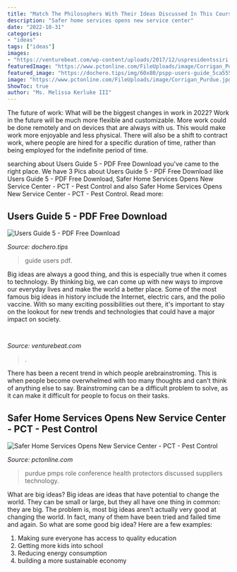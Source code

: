 ```yaml
---
title: "Match The Philosophers With Their Ideas Discussed In This Course : Safer Home Services Opens New Service Center"
description: "Safer home services opens new service center"
date: "2022-10-31"
categories:
- "ideas"
tags: ["ideas"]
images:
- "https://venturebeat.com/wp-content/uploads/2017/12/uspresidentssiri.jpg?w=800"
featuredImage: "https://www.pctonline.com/FileUploads/image/Corrigan_Purdue.jpg?w=736&amp;h=414&amp;mode=crop"
featured_image: "https://dochero.tips/img/60x80/pspp-users-guide_5ca555bd097c47bf318b45d7.jpg"
image: "https://www.pctonline.com/FileUploads/image/Corrigan_Purdue.jpg?w=736&amp;h=414&amp;mode=crop"
ShowToc: true
author: "Ms. Melissa Kerluke III"
---
```



The future of work: What will be the biggest changes in work in 2022?
Work in the future will be much more flexible and customizable. More work could be done remotely and on devices that are always with us. This would make work more enjoyable and less physical. There will also be a shift to contract work, where people are hired for a specific duration of time, rather than being employed for the indefinite period of time.

	

		
searching about Users Guide 5 - PDF Free Download you've came to the right place. We have 3 Pics about Users Guide 5 - PDF Free Download like Users Guide 5 - PDF Free Download, Safer Home Services Opens New Service Center - PCT - Pest Control and also Safer Home Services Opens New Service Center - PCT - Pest Control. Read more:
		
    
## Users Guide 5 - PDF Free Download

<img loading=lazy src="https://dochero.tips/img/60x80/pspp-users-guide_5ca555bd097c47bf318b45d7.jpg" onerror="this.onerror=null;this.src='https://tse4.mm.bing.net/th?id=OIP.SD2UC5lGfoZB2oh9oT2AFAAAAA&amp;pid=15.1';" alt="Users Guide 5 - PDF Free Download">

_Source: dochero.tips_

>guide users pdf. 

	

Big ideas are always a good thing, and this is especially true when it comes to technology. By thinking big, we can come up with new ways to improve our everyday lives and make the world a better place. Some of the most famous big ideas in history include the Internet, electric cars, and the polio vaccine. With so many exciting possibilities out there, it's important to stay on the lookout for new trends and technologies that could have a major impact on society.

    
## 

<img loading=lazy src="https://venturebeat.com/wp-content/uploads/2017/12/uspresidentssiri.jpg?w=800" onerror="this.onerror=null;this.src='https://tse3.mm.bing.net/th?id=OIP.OcejVjsL9Jibue1HaAgyjAHaFV&amp;pid=15.1';" alt="">

_Source: venturebeat.com_

>. 

	

There has been a recent trend in which people arebrainstroming. This is when people become overwhelmed with too many thoughts and can't think of anything else to say. Brainstroming can be a difficult problem to solve, as it can make it difficult for people to focus on their tasks.

    
## Safer Home Services Opens New Service Center - PCT - Pest Control

<img loading=lazy src="https://www.pctonline.com/FileUploads/image/Corrigan_Purdue.jpg?w=736&amp;h=414&amp;mode=crop" onerror="this.onerror=null;this.src='https://tse2.mm.bing.net/th?id=OIP.JmvNQMcIuGzy7X7BDSCTIwHaEK&amp;pid=15.1';" alt="Safer Home Services Opens New Service Center - PCT - Pest Control">

_Source: pctonline.com_

>purdue pmps role conference health protectors discussed suppliers technology. 

	

What are big ideas?
Big ideas are ideas that have potential to change the world. They can be small or large, but they all have one thing in common: they are big. The problem is, most big ideas aren't actually very good at changing the world. In fact, many of them have been tried and failed time and again. So what are some good big idea? Here are a few examples: 
1. Making sure everyone has access to quality education 
2. Getting more kids into school 
3. Reducing energy consumption 
4. building a more sustainable economy 

